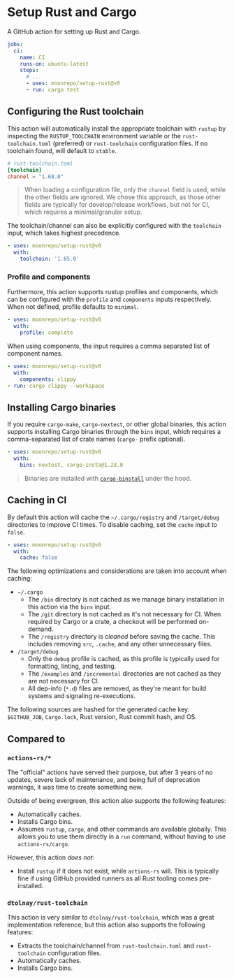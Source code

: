 # Setup Rust and Cargo

A GitHub action for setting up Rust and Cargo.

```yaml
jobs:
  ci:
    name: CI
    runs-on: ubuntu-latest
    steps:
      # ...
      - uses: moonrepo/setup-rust@v0
      - run: cargo test
```

## Configuring the Rust toolchain

This action will automatically install the appropriate toolchain with `rustup` by inspecting the
`RUSTUP_TOOLCHAIN` environment variable or the `rust-toolchain.toml` (preferred) or `rust-toolchain`
configuration files. If no toolchain found, will default to `stable`.

```toml
# rust-toolchain.toml
[toolchain]
channel = "1.68.0"
```

> When loading a configuration file, only the `channel` field is used, while the other fields are
> ignored. We chose this approach, as those other fields are typically for develop/release
> workflows, but not for CI, which requires a minimal/granular setup.

The toolchain/channel can also be explicitly configured with the `toolchain` input, which takes
highest precedence.

```yaml
- uses: moonrepo/setup-rust@v0
  with:
    toolchain: '1.65.0'
```

### Profile and components

Furthermore, this action supports rustup profiles and components, which can be configured with the
`profile` and `components` inputs respectively. When not defined, profile defaults to `minimal`.

```yaml
- uses: moonrepo/setup-rust@v0
  with:
    profile: complete
```

When using components, the input requires a comma separated list of component names.

```yaml
- uses: moonrepo/setup-rust@v0
  with:
    components: clippy
- run: cargo clippy --workspace
```

## Installing Cargo binaries

If you require `cargo-make`, `cargo-nextest`, or other global binaries, this action supports
installing Cargo binaries through the `bins` input, which requires a comma-separated list of crate
names (`cargo-` prefix optional).

```yaml
- uses: moonrepo/setup-rust@v0
  with:
    bins: nextest, cargo-insta@1.28.0
```

> Binaries are installed with [`cargo-binstall`](https://crates.io/crates/cargo-binstall) under the
> hood.

## Caching in CI

By default this action will cache the `~/.cargo/registry` and `/target/debug` directories to improve
CI times. To disable caching, set the `cache` input to `false`.

```yaml
- uses: moonrepo/setup-rust@v0
  with:
    cache: false
```

The following optimizations and considerations are taken into account when caching:

- `~/.cargo`
  - The `/bin` directory is not cached as we manage binary installation in this action via the
    `bins` input.
  - The `/git` directory is not cached as it's not necessary for CI. When required by Cargo or a
    crate, a checkout will be performed on-demand.
  - The `/registry` directory is _cleaned_ before saving the cache. This includes removing `src`,
    `.cache`, and any other unnecessary files.
- `/target/debug`
  - Only the `debug` profile is cached, as this profile is typically used for formatting, linting,
    and testing.
  - The `/examples` and `/incremental` directories are not cached as they are not necessary for CI.
  - All dep-info (`*.d`) files are removed, as they're meant for build systems and signaling
    re-executions.

The following sources are hashed for the generated cache key: `$GITHUB_JOB`, `Cargo.lock`, Rust
version, Rust commit hash, and OS.

## Compared to

### `actions-rs/*`

The "official" actions have served their purpose, but after 3 years of no updates, severe lack of
maintenance, and being full of deprecation warnings, it was time to create something new.

Outside of being evergreen, this action also supports the following features:

- Automatically caches.
- Installs Cargo bins.
- Assumes `rustup`, `cargo`, and other commands are available globally. This allows you to use them
  directly in a `run` command, without having to use `actions-rs/cargo`.

However, this action _does not_:

- Install `rustup` if it does not exist, while `actions-rs` will. This is typically fine if using
  GitHub provided runners as all Rust tooling comes pre-installed.

### `dtolnay/rust-toolchain`

This action is very similar to `dtolnay/rust-toolchain`, which was a great implementation reference,
but this action also supports the following features:

- Extracts the toolchain/channel from `rust-toolchain.toml` and `rust-toolchain` configuration
  files.
- Automatically caches.
- Installs Cargo bins.
